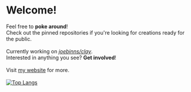# Welcome!
Feel free to **poke around**!<br/>
Check out the pinned repositories if you're looking for creations ready for the public.<br/>
<br/>
Currently working on [*joebinns/clay*](https://github.com/joebinns/clay).<br/>
Interested in anything you see? **Get involved**!<br/>
<br/>
Visit [my website](https://joebinns.com/) for more.<br/>
<br/>
[![Top Langs](https://github-readme-stats.vercel.app/api/top-langs/?username=joebinns&langs_count=8&layout=compact)](https://github.com/anuraghazra/github-readme-stats)
